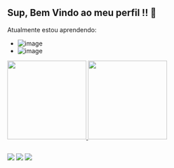 ## Sup, Bem Vindo ao meu perfil !! 👋
Atualmente estou aprendendo:
- ![image](https://user-images.githubusercontent.com/62913130/130995061-ffb98935-1b7b-4d46-b16e-b5bf1afac37e.png)
- ![image](https://user-images.githubusercontent.com/62913130/130993054-58c02f83-a082-43f2-b191-036ca5bf8732.png)

<div>
  <a href="https://github.com/BrunoEijiMine">
  <img height="180em" src="https://github-readme-stats.vercel.app/api?username=BrunoEijiMine&show_icons=true&theme=dark&include_all_commits=true&count_private=true"/>
  <img height="180em" src="https://github-readme-stats.vercel.app/api/top-langs/?username=BrunoEijiMine&layout=compact&langs_count=7&theme=dark"/>
</div>
  
   ##

  <div> 
  <a href="https://instagram.com/brunoeiji1" target="_blank"><img src="https://img.shields.io/badge/-Instagram-%23E4405F?style=for-the-badge&logo=instagram&logoColor=white" target="_blank"></a>
 	<a href="https://www.twitch.tv/brunoeiji151" target="_blank"><img src="https://img.shields.io/badge/Twitch-9146FF?style=for-the-badge&logo=twitch&logoColor=white" target="_blank"></a>
  <a href="https://www.linkedin.com/in/bruno-eiji-1b47b1206/" target="_blank"><img src="https://img.shields.io/badge/-LinkedIn-%230077B5?style=for-the-badge&logo=linkedin&logoColor=white" target="_blank"></a> 

</div>

